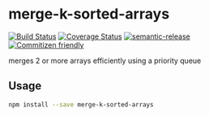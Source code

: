 # merge-k-sorted-arrays

[![Build Status](https://travis-ci.org/jcoreio/merge-k-sorted-arrays.svg?branch=master)](https://travis-ci.org/jcoreio/merge-k-sorted-arrays)
[![Coverage Status](https://codecov.io/gh/jcoreio/merge-k-sorted-arrays/branch/master/graph/badge.svg)](https://codecov.io/gh/jcoreio/merge-k-sorted-arrays)
[![semantic-release](https://img.shields.io/badge/%20%20%F0%9F%93%A6%F0%9F%9A%80-semantic--release-e10079.svg)](https://github.com/semantic-release/semantic-release)
[![Commitizen friendly](https://img.shields.io/badge/commitizen-friendly-brightgreen.svg)](http://commitizen.github.io/cz-cli/)

merges 2 or more arrays efficiently using a priority queue

## Usage

```sh
npm install --save merge-k-sorted-arrays
```

